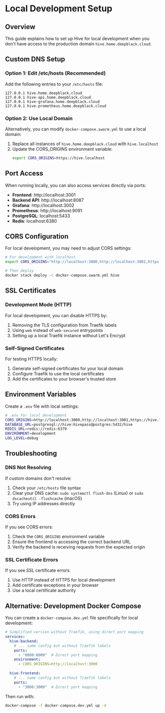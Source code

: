 # Local Development Setup

## Overview

This guide explains how to set up Hive for local development when you don't have access to the production domain `hive.home.deepblack.cloud`.

## Custom DNS Setup

### Option 1: Edit /etc/hosts (Recommended)

Add the following entries to your `/etc/hosts` file:

```
127.0.0.1 hive.home.deepblack.cloud
127.0.0.1 hive-api.home.deepblack.cloud
127.0.0.1 hive-grafana.home.deepblack.cloud
127.0.0.1 hive-prometheus.home.deepblack.cloud
```

### Option 2: Use Local Domain

Alternatively, you can modify `docker-compose.swarm.yml` to use a local domain:

1. Replace all instances of `hive.home.deepblack.cloud` with `hive.localhost`
2. Update the CORS_ORIGINS environment variable:
   ```bash
   export CORS_ORIGINS=https://hive.localhost
   ```

## Port Access

When running locally, you can also access services directly via ports:

- **Frontend**: http://localhost:3001
- **Backend API**: http://localhost:8087
- **Grafana**: http://localhost:3002
- **Prometheus**: http://localhost:9091
- **PostgreSQL**: localhost:5433
- **Redis**: localhost:6380

## CORS Configuration

For local development, you may need to adjust CORS settings:

```bash
# For development with localhost
export CORS_ORIGINS="http://localhost:3000,http://localhost:3001,https://hive.localhost"

# Then deploy
docker stack deploy -c docker-compose.swarm.yml hive
```

## SSL Certificates

### Development Mode (HTTP)

For local development, you can disable HTTPS by:

1. Removing the TLS configuration from Traefik labels
2. Using `web` instead of `web-secured` entrypoints
3. Setting up a local Traefik instance without Let's Encrypt

### Self-Signed Certificates

For testing HTTPS locally:

1. Generate self-signed certificates for your local domain
2. Configure Traefik to use the local certificates
3. Add the certificates to your browser's trusted store

## Environment Variables

Create a `.env` file with local settings:

```bash
# .env for local development
CORS_ORIGINS=http://localhost:3000,http://localhost:3001,https://hive.localhost
DATABASE_URL=postgresql://hive:hivepass@postgres:5432/hive
REDIS_URL=redis://redis:6379
ENVIRONMENT=development
LOG_LEVEL=debug
```

## Troubleshooting

### DNS Not Resolving

If custom domains don't resolve:
1. Check your `/etc/hosts` file syntax
2. Clear your DNS cache: `sudo systemctl flush-dns` (Linux) or `sudo dscacheutil -flushcache` (macOS)
3. Try using IP addresses directly

### CORS Errors

If you see CORS errors:
1. Check the `CORS_ORIGINS` environment variable
2. Ensure the frontend is accessing the correct backend URL
3. Verify the backend is receiving requests from the expected origin

### SSL Certificate Errors

If you see SSL certificate errors:
1. Use HTTP instead of HTTPS for local development
2. Add certificate exceptions in your browser
3. Use a local certificate authority

## Alternative: Development Docker Compose

You can create a `docker-compose.dev.yml` file specifically for local development:

```yaml
# Simplified version without Traefik, using direct port mapping
services:
  hive-backend:
    # ... same config but without Traefik labels
    ports:
      - "8000:8000"  # Direct port mapping
    environment:
      - CORS_ORIGINS=http://localhost:3000
  
  hive-frontend:
    # ... same config but without Traefik labels  
    ports:
      - "3000:3000"  # Direct port mapping
```

Then run with:
```bash
docker-compose -f docker-compose.dev.yml up -d
```
